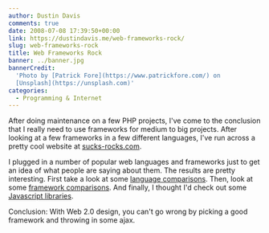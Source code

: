 ```yaml
---
author: Dustin Davis
comments: true
date: 2008-07-08 17:39:50+00:00
link: https://dustindavis.me/web-frameworks-rock/
slug: web-frameworks-rock
title: Web Frameworks Rock
banner: ../banner.jpg
bannerCredit:
  'Photo by [Patrick Fore](https://www.patrickfore.com/) on
  [Unsplash](https://unsplash.com)'
categories:
  - Programming & Internet
---
```


After doing maintenance on a few PHP projects, I've come to the conclusion that
I really need to use frameworks for medium to big projects. After looking at a
few frameworks in a few different languages, I've run across a pretty cool
website at [sucks-rocks.com](http://sucks-rocks.com).

I plugged in a number of popular web languages and frameworks just to get an
idea of what people are saying about them. The results are pretty interesting.
First take a look at some
[language comparisons](http://sucks-rocks.com/rate/PHP/Perl/Python/Ruby/VB.NET/C%23/Java).
Then, look at some
[framework comparisons](http://sucks-rocks.com/rate/Maypole/CodeIgniter/Pylons/CherryPy/Grails/Django/Symfony/CakePHP/Ruby+on+Rails/Flex/Zend/Zope/Zend+Framework/Struts/ASP.NET/).
And finally, I thought I'd check out some
[Javascript libraries](http://sucks-rocks.com/rate/mochikit/jquery/script.aculo.us/scriptaculous/dojo).

Conclusion: With Web 2.0 design, you can't go wrong by picking a good framework
and throwing in some ajax.
